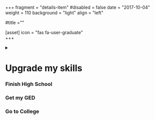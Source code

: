 +++
fragment = "details-item"
#disabled = false
date = "2017-10-04"
weight = 110
background = "light"
align = "left"

#title =""

[asset]
  icon = "fas fa-user-graduate"  
+++

<details>
<summary>
    
# Upgrade my skills
### Finish High School
### Get my GED
### Go to College

</summary>

If you live in Kitchener/Waterloo or Cambridge, please call Project READ Literacy Network to book a literacy assessment. This assessment is an interview with a specialist who will help you find out where to start your path to education.  
**(519) 570-3054**  
  
If you live in Guelph or Wellington County, please contact the Wellington Centre for Continuing Education to help you find out where to start your path to education.  
www.ugdsb.on.ca/continuing_education  
**(519) 836-7280**  
  
***

#### Here is a list of adult schools, colleges, and universities in our area.

##### St. Louis, Kitchener  
www.stlouis.wcdsb.ca  
  
##### Wellington Centre for Continuing Education  
**(519) 836-7280**  
www.ugdsb.on.ca/continuing_education  
  
#### Also including:  
  
##### North Wellington Centre for Continuing Education  
**(519) 323-4840**  
  
##### Dufferin Centre for Continuing Education  
**(519) 941-2661**  
  
##### St. George’s Centre - Adult English as a Second Language  
**(519) 766-9551**  
  
##### Gina’s College of Advanced Aesthetics  
www.ginascollege.com  
  
##### Marvel Beauty School, Cambridge  
www.marvelschools.com  
  
##### Conestoga College  
www.conestogac.on.ca  
  
##### Wilfrid Laurier  
www.wlu.ca  
  
##### University of Waterloo  
www.uwaterloo.ca


</details>
  
  

  

